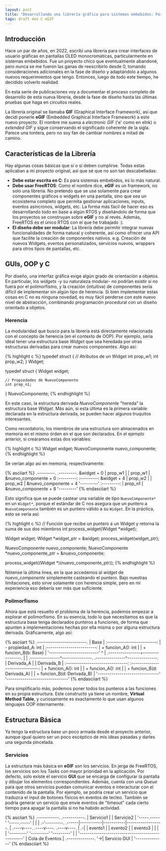 ```yaml
---
layout: post
title: "Desarrollando una librería gráfica para sistemas embebidos: Parte 1"
tags: draft dev C eGIF
---
```


## Introducción

Hace un par de años, en 2022, escribí una librería para crear interfaces de
usuario gráficas en pantallas OLED monocromáticas, particularmente en sistemas
embebidos. Fue un proyecto chico que eventualmente abandoné, pero nunca se me
fueron las ganas de reescribirlo desde 0, tomando consideraciones adicionales
en la fase de diseño y adaptándolo a algunos nuevos requerimientos que tengo.
Entonces, luego de todo este tiempo, he decidido volverlo realidad.

En esta serie de publicaciones voy a documentar el proceso completo de
desarrollo de esta nueva librería, desde la fase de diseño hasta las últimas
pruebas que haga en circuitos reales.

La librería original se llamaba **GIF** (Graphical Interface Framework), así
que decidí ponerle **eGIF** (Embedded Graphical Interface Framework) a este
nuevo proyecto. El nombre me suena a *electronic GIF* ('e' como en eInk) o
*extended GIF* y sigue conservando el significado coherente de la sigla. Parece
una tontera, pero no soy fan de cambiar nombres a mitad de camino.

## Características de la Librería

Hay algunas cosas básicas que sí o sí deben cumplirse. Todas estas aplicaban
a mi proyecto original, así que sé que no son tan descabelladas:
- **Debe estar escrita en C**: Es para sistemas embebidos, es lo más natural.
- **Debe usar FreeRTOS**: Como el nombre dice, **eGIF** es un framework, no solo una
    librería. No pretendo que se use solamente para crear componentes gráficos
    o widgets en una pantalla, sino que sea un ecosistema completo que permita
    gestionar aplicaciones, inputs, eventos asíncronos, widgets, etc. La forma
    más fácil de hacer eso es desarrollando todo en base a algún RTOS y
    diseñándolo de forma que los proyectos se construyan sobre **eGIF** y no al
    revés. Además, FreeRTOS es el único RTOS con el que he trabajado :).
- **El diseño debe ser modular**: La librería debe permitir integrar nuevas
    funcionalidades de forma natural y coherente, así como ofrecer una API que
    facilite la creación de componentes nativos. e.g. Creación de nuevos
    Widgets, eventos personalizados, servicios nuevos, wrappers para otros
    tipos de pantallas, etc.


## GUIs, OOP y C

Por diseño, una interfaz gráfica exige algún grado de orientación a objetos.
En particular, los *widgets* -y su naturaleza modular- no podrían existir si no
fuera por el polimorfismo, y la creación (intuitiva) de componentes sería
difícil de implementar sin algún tipo de herencia. Si bien implementar estas
cosas en C no es ninguna novedad, es muy fácil perderse con este nuevo nivel de
abstracción, combinando programación procedural con un diseño orientado a
objetos.

### Herencia

La modularidad que busco para la librería está directamente relacionada con el
concepto de herencia (en el contexto de OOP). Por ejemplo, sería ideal tener una
estructura base *Widget* que sea heredada por otras estructuras derivadas para
crear nuevos componentes. Algo así:


{% highlight c %}
typedef struct
{
    // Atributos de un Widget
    int prop_w1;
    int prop_w2;
} Widget;

typedef struct
{
    Widget widget;

    // Propiedades de NuevoComponente
    int prop_n1;
} NuevoComponente;
{% endhighlight %}

En este caso, la estructura derivada *NuevoComponente* "hereda" la estructura
base *Widget*. Más aún, si esta última es la primera variable declarada en la
estructura derivada, se pueden hacer algunos truquitos interesantes.

Como recordatorio, los miembros de una estructura son almacenados en memoria en
el mismo órden en el que son declarados. En el ejemplo anterior, si creáramos
estas dos variables:

{% highlight c %}
Widget widget;
NuevoComponente nuevo_componente;
{% endhighlight %}

Se verían algo así en memoria, respectivamente:

{% asciiart %}
            .---------.     .---------.
&widget + 0 | prop_w1 |     | prop_w1 | &nuevo_componente + 0
            :---------:     :---------:
&widget + 4 | prop_w2 |     | prop_w2 | &nuevo_componente + 4
            '---------'     :---------:
                            | prop_n1 | &nuevo_componente + 8
                            '---------'
{% endasciiart %}

Esto significa que se puede castear una variable de tipo `NuevoComponente*` en
un `Widget*`, porque el estándar de C nos asegura que un puntero a
`NuevoComponente` también es un puntero válido a su `Widget`. En la práctica,
esto se vería así:

{% highlight c  %}
// Función que recibe un puntero a un Widget y retorna la suma de sus dos miembros
int process_widget(Widget *widget);

Widget widget;
Widget *widget_ptr = &widget;
process_widget(widget_ptr);

NuevoComponente nuevo_componente;
NuevoComponente *nuevo_componente_ptr = &nuevo_componente;

process_widget((Widget *)(nuevo_componente_ptr));
{% endhighlight %}

Nótense la última línea, en la que accedemos al *widget* de *nuevo_componente*
simplemente casteando el puntero. Bajo nuestras limitaciones, esto sirve
solamente con herencia simple, pero en mi experiencia eso debería ser más que
suficiente.

### Polimorfismo

Ahora que está resuelto el problema de la herencia, podemos empezar a explorar
el polimorfismo. En su esencia, todo lo que necesitamos es que la estructura
base tenga declarados punteros a funciones, de forma que apunten a
implementaciones hechas por ella misma o por alguna estructura derivada.
Gráficamente, algo así:

{% asciiart %}
                    .-------------------------.
                    |           Base          |
                    :-------------------------:
                    | - propiedad_A: int      |
                    :-------------------------:
                    | + funcion_A(): int      |
                    | + funcion_B(b: Base)    |
                    '-------------------------'
                                 ^
                                 |
                .----------------+----------------.
                |                                 |
.---------------^---------------. .---------------^---------------.
|           Derivada_A          | |           Derivada_B          |
:-------------------------------: :-------------------------------:
| + funcion_A(): int            | | + funcion_A(): int            |
| + funcion_B(d: Derivada_A)    | | + funcion_B(d: Derivada_B)    |
'-------------------------------' '-------------------------------'
{% endasciiart %}

Para simplificarlo más, podemos poner todos los punteros a las funciones en su
propia estructura. Este constructo ya tiene un nombre, **Virtual Method Table**,
y curiosamente es exactamente lo que usan algunos lenguajes OOP internamente.


## Estructura Básica

Ya tengo la estructura base un poco armada desde el proyecto anterior, aunque
igual quiero ser un poco escéptico de mis ideas pasadas y darles una segunda
pincelada.

### Servicios

La estructura más básica en **eGIF** son los servicios. En jerga de FreeRTOS, los
servicios son los Tasks con mayor prioridad en la aplicación. Por defecto, solo
existe el servicio **GUI** que se encarga de configurar la pantalla y dibujar
los elementos correspondientes. Además, cuenta con una *Queue* para que otros
servicios puedan comunicar eventos e interacturar con el contenido de la
pantalla. Por ejemplo, se podría crear un servicio que traduzca el input de
botones físicos en eventos de tecleo. También se podría generar un servicio que
envíe eventos de "timeout" cada cierto tiempo para apagar la pantalla si no ha
habido actividad.

{% asciiart %}
   .-----------. .-----------.
   | Servicio1 | | Servicio2 |
   '-----.-----' '-----.-----'
         |             |
         |           .-'---------.
  .------|-----------|-----------|------------------.
  | .----v----. .----v----. .----v----.             |
.-| | evento1 | | evento2 | | evento3 |             |
| | '---------' '---------' '---------'             |
| '-------------------------------------------------'
|                 Cola de Eventos
|  .--------------. 
'->| Servicio GUI |
   '--------------'
{% endasciiart %}
